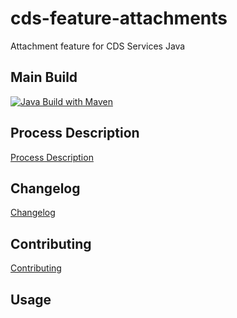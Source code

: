 # cds-feature-attachments

Attachment feature for CDS Services Java

## Main Build

[![Java Build with Maven](https://github.com/cap-java/cds-feature-attachments/actions/workflows/main-build.yml/badge.svg)](https://github.com/cap-java/cds-feature-attachments/actions/workflows/main-build.yml)

## Process Description

[Process Description](./doc/Processes.md)

## Changelog

[Changelog](./doc/CHANGELOG.md)

## Contributing

[Contributing](./doc/CONTRIBUTING.md)

## Usage

